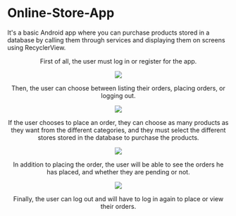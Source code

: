 # Online-Store-App
It's a basic Android app where you can purchase products stored in a database by calling them through services and displaying them on screens using RecyclerView.

<p align="center">
  First of all, the user must log in or register for the app.
</p>
<p align="center">
  <img src="https://github.com/user-attachments/assets/74b712eb-5238-47bf-adbb-ceb04b901f428"/>
</p>
<p align="center">
  Then, the user can choose between listing their orders, placing orders, or logging out.
</p>
<p align="center">
  <img src="https://github.com/user-attachments/assets/ac8c8e73-b6d4-49ba-993f-2241758f8c25"/>
</p>
<p align="center">
  If the user chooses to place an order, they can choose as many products as they want from the different categories, 
  and they must select the different stores stored in the database to purchase the products.
</p>
<p align="center">
  <img src="https://github.com/user-attachments/assets/f2702308-2ba3-4a5a-b440-ee839b7e593b"/>
</p>
<p align="center">
  In addition to placing the order, the user will be able to see the orders he has placed, and whether they are pending or not.
</p>
<p align="center">
  <img src="https://github.com/user-attachments/assets/da2e939d-e01a-4996-be2b-dac3d056857f"/>
</p>
<p align="center">
  Finally, the user can log out and will have to log in again to place or view their orders.
</p>
